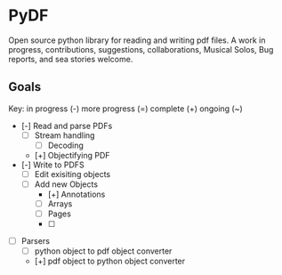PyDF
============
Open source python library for reading and writing pdf files.  A work in progress, contributions, suggestions, collaborations,
Musical Solos, Bug reports, and sea stories welcome.

Goals
-----------
Key: 
in progress (-)
more progress (=)
complete (+)
ongoing (~)

* [-] Read and parse PDFs
	* [ ] Stream handling
		* [ ] Decoding
	* [+] Objectifying PDF
* [-] Write to PDFS
	* [ ] Edit exisiting objects
	* [ ] Add new Objects
		* [+] Annotations
		* [ ] Arrays
		* [ ] Pages
		* [ ]
* [ ] Parsers
	* [ ] python object to pdf object converter
	* [+] pdf object to python object converter

